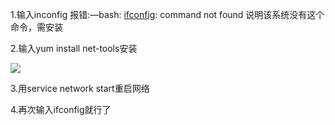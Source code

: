 1.输入inconfig 报错:—bash: [ifconfig](https://so.csdn.net/so/search?q=ifconfig&spm=1001.2101.3001.7020): command not found 说明该系统没有这个命令，需安装

2.输入yum install net-tools安装

![](../image/Snipaste_2023-07-14_10-43-52.png)

3.用service network start重启网络

4.再次输入ifconfig就行了